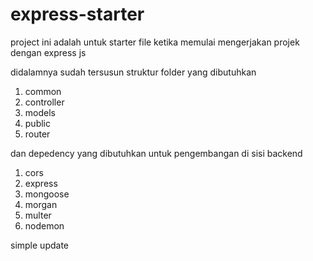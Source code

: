 # express-starter

project ini adalah untuk starter file ketika memulai mengerjakan projek dengan express js

didalamnya sudah tersusun struktur folder yang dibutuhkan 
 1. common
 2. controller
 3. models
 4. public
 5. router

dan depedency yang dibutuhkan untuk pengembangan di sisi backend

 1. cors
 2. express
 3. mongoose
 4. morgan
 5. multer
 6. nodemon


simple update
